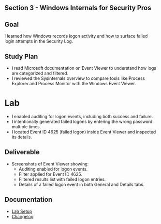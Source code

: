 ## Section 3 - Windows Internals for Security Pros

## Goal
I learned how Windows records logon activity and how to surface failed login attempts in the Security Log.

## Study Plan
- I read Microsoft documentation on Event Viewer to understand how logs are categorized and filtered.
- I reviewed the Sysinternals overview to compare tools like Process Explorer and Process Monitor with the Windows Event Viewer.

# Lab
- I enabled auditing for logon events, including both success and failure.
- I intentionally generated failed logons by entering the wrong password multiple times.
- I located Event ID 4625 (failed logon) inside Event Viewer and inspected its details.

## Deliverable
- Screenshots of Event Viewer showing:
	- Auditing enabled for logon events.
	- Filter applied for Event ID 4625.
	- Filtered results list with failed logon entries.
	- Details of a failed logon event in both General and Details tabs.

## Documentation
- [Lab Setup](docs/lab_setup.md)
- [Changelog](../../CHANGELOG.md)
